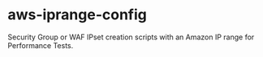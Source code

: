 # aws-iprange-config
Security Group or WAF IPset creation scripts with an Amazon IP range for Performance Tests.
